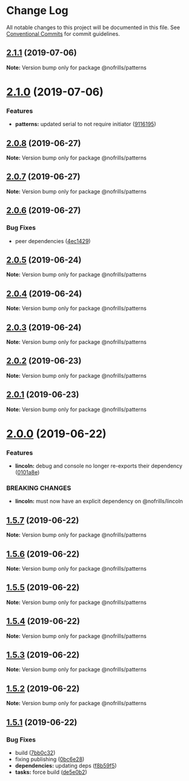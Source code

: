 # Change Log

All notable changes to this project will be documented in this file.
See [Conventional Commits](https://conventionalcommits.org) for commit guidelines.

## [2.1.1](https://github.com/nativecode-dev/nofrills/compare/@nofrills/patterns@2.0.7...@nofrills/patterns@2.1.1) (2019-07-06)

**Note:** Version bump only for package @nofrills/patterns





# [2.1.0](https://github.com/nativecode-dev/nofrills/compare/@nofrills/patterns@2.0.8...@nofrills/patterns@2.1.0) (2019-07-06)


### Features

* **patterns:** updated serial to not require initiator ([9116195](https://github.com/nativecode-dev/nofrills/commit/9116195))





## [2.0.8](https://github.com/nativecode-dev/nofrills/compare/@nofrills/patterns@2.0.7...@nofrills/patterns@2.0.8) (2019-06-27)

**Note:** Version bump only for package @nofrills/patterns





## [2.0.7](https://github.com/nativecode-dev/nofrills/compare/@nofrills/patterns@2.0.4...@nofrills/patterns@2.0.7) (2019-06-27)

**Note:** Version bump only for package @nofrills/patterns





## [2.0.6](https://github.com/nativecode-dev/nofrills/compare/@nofrills/patterns@2.0.5...@nofrills/patterns@2.0.6) (2019-06-27)


### Bug Fixes

* peer dependencies ([4ec1429](https://github.com/nativecode-dev/nofrills/commit/4ec1429))





## [2.0.5](https://github.com/nativecode-dev/nofrills/compare/@nofrills/patterns@2.0.4...@nofrills/patterns@2.0.5) (2019-06-24)

**Note:** Version bump only for package @nofrills/patterns





## [2.0.4](https://github.com/nativecode-dev/nofrills/compare/@nofrills/patterns@2.0.1...@nofrills/patterns@2.0.4) (2019-06-24)

**Note:** Version bump only for package @nofrills/patterns





## [2.0.3](https://github.com/nativecode-dev/nofrills/compare/@nofrills/patterns@2.0.2...@nofrills/patterns@2.0.3) (2019-06-24)

**Note:** Version bump only for package @nofrills/patterns





## [2.0.2](https://github.com/nativecode-dev/nofrills/compare/@nofrills/patterns@2.0.1...@nofrills/patterns@2.0.2) (2019-06-23)

**Note:** Version bump only for package @nofrills/patterns





## [2.0.1](https://github.com/nativecode-dev/nofrills/compare/@nofrills/patterns@1.5.5...@nofrills/patterns@2.0.1) (2019-06-23)

**Note:** Version bump only for package @nofrills/patterns





# [2.0.0](https://github.com/nativecode-dev/nofrills/compare/@nofrills/patterns@1.5.7...@nofrills/patterns@2.0.0) (2019-06-22)


### Features

* **lincoln:** debug and console no longer re-exports their dependency ([0101a8e](https://github.com/nativecode-dev/nofrills/commit/0101a8e))


### BREAKING CHANGES

* **lincoln:** must now have an explicit dependency on @nofrills/lincoln





## [1.5.7](https://github.com/nativecode-dev/nofrills/compare/@nofrills/patterns@1.5.6...@nofrills/patterns@1.5.7) (2019-06-22)

**Note:** Version bump only for package @nofrills/patterns





## [1.5.6](https://github.com/nativecode-dev/nofrills/compare/@nofrills/patterns@1.5.5...@nofrills/patterns@1.5.6) (2019-06-22)

**Note:** Version bump only for package @nofrills/patterns





## [1.5.5](https://github.com/nativecode-dev/nofrills/compare/@nofrills/patterns@1.5.2...@nofrills/patterns@1.5.5) (2019-06-22)

**Note:** Version bump only for package @nofrills/patterns





## [1.5.4](https://github.com/nativecode-dev/nofrills/compare/@nofrills/patterns@1.5.3...@nofrills/patterns@1.5.4) (2019-06-22)

**Note:** Version bump only for package @nofrills/patterns





## [1.5.3](https://github.com/nativecode-dev/nofrills/compare/@nofrills/patterns@1.5.2...@nofrills/patterns@1.5.3) (2019-06-22)

**Note:** Version bump only for package @nofrills/patterns





## [1.5.2](https://github.com/nativecode-dev/nofrills/compare/@nofrills/patterns@1.5.1...@nofrills/patterns@1.5.2) (2019-06-22)

**Note:** Version bump only for package @nofrills/patterns





## [1.5.1](https://github.com/nativecode-dev/nofrills/compare/@nofrills/patterns@1.5.0...@nofrills/patterns@1.5.1) (2019-06-22)


### Bug Fixes

* build ([7bb0c32](https://github.com/nativecode-dev/nofrills/commit/7bb0c32))
* fixing publishing ([0bc6e28](https://github.com/nativecode-dev/nofrills/commit/0bc6e28))
* **dependencies:** updating deps ([f8b59f5](https://github.com/nativecode-dev/nofrills/commit/f8b59f5))
* **tasks:** force build ([de5e0b2](https://github.com/nativecode-dev/nofrills/commit/de5e0b2))
